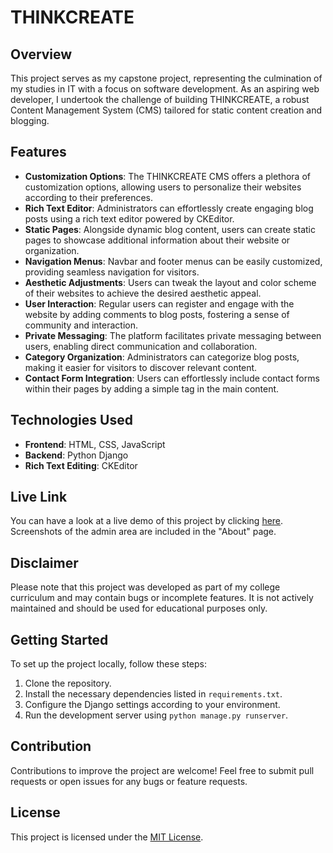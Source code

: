 # THINKCREATE

## Overview

This project serves as my capstone project, representing the culmination of my studies in IT with a focus on software development. As an aspiring web developer, I undertook the challenge of building THINKCREATE, a robust Content Management System (CMS) tailored for static content creation and blogging.

## Features

-   **Customization Options**: The THINKCREATE CMS offers a plethora of customization options, allowing users to personalize their websites according to their preferences.
-   **Rich Text Editor**: Administrators can effortlessly create engaging blog posts using a rich text editor powered by CKEditor.
-   **Static Pages**: Alongside dynamic blog content, users can create static pages to showcase additional information about their website or organization.
-   **Navigation Menus**: Navbar and footer menus can be easily customized, providing seamless navigation for visitors.
-   **Aesthetic Adjustments**: Users can tweak the layout and color scheme of their websites to achieve the desired aesthetic appeal.
-   **User Interaction**: Regular users can register and engage with the website by adding comments to blog posts, fostering a sense of community and interaction.
-   **Private Messaging**: The platform facilitates private messaging between users, enabling direct communication and collaboration.
-   **Category Organization**: Administrators can categorize blog posts, making it easier for visitors to discover relevant content.
-   **Contact Form Integration**: Users can effortlessly include contact forms within their pages by adding a simple tag in the main content.

## Technologies Used

-   **Frontend**: HTML, CSS, JavaScript
-   **Backend**: Python Django
-   **Rich Text Editing**: CKEditor

## Live Link

You can have a look at a live demo of this project by clicking [here](http://161.35.204.126:8080/). Screenshots of the admin area are included in the "About" page.

## Disclaimer

Please note that this project was developed as part of my college curriculum and may contain bugs or incomplete features. It is not actively maintained and should be used for educational purposes only.

## Getting Started

To set up the project locally, follow these steps:

1. Clone the repository.
2. Install the necessary dependencies listed in `requirements.txt`.
3. Configure the Django settings according to your environment.
4. Run the development server using `python manage.py runserver`.

## Contribution

Contributions to improve the project are welcome! Feel free to submit pull requests or open issues for any bugs or feature requests.

## License

This project is licensed under the [MIT License](LICENSE.md).
